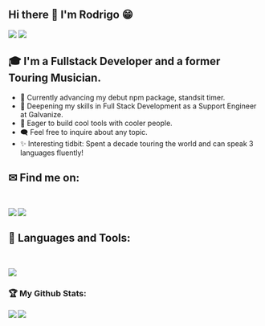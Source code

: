 ## Hi there 👋 I'm Rodrigo 😁 
<div>
<img src="https://visitor-badge.laobi.icu/badge?page_id=rodrigogramitto.rodrigogramitto"/> <span><img src="https://img.shields.io/github/followers/rodrigogramitto?label=Followers&logo=Github"/></span>
</div>

## 🎓 I'm a Fullstack Developer and a former Touring Musician.

- 🚀 Currently advancing my debut npm package, standsit timer.
- 🌿 Deepening my skills in Full Stack Development as a Support Engineer at Galvanize.
- 🤝 Eager to build cool tools with cooler people.
- 🗨️ Feel free to inquire about any topic.
- ✨ Interesting tidbit: Spent a decade touring the world and can speak 3 languages fluently!

## ✉ Find me on:
<br />
<p align="left">
 <a href="https://www.linkedin.com/in/gramittorodrigo/" target="_blank" rel="noopener noreferrer"> 
  <img src='https://img.shields.io/badge/LinkedIn-0077B5?style=for-the-badge&logo=linkedin&logoColor=white' align='left' />
 </a>
 <a href="mailto:rgramitto@gmail.com"> 
  <img src='https://img.shields.io/badge/Gmail-D14836?style=for-the-badge&logo=gmail&logoColor=white' align='left' />
 </a>
</p>
<br />

## 🧰 Languages and Tools:
<br />
<p align="left">
  <a href="https://skillicons.dev">
    <img src="https://skillicons.dev/icons?i=js,html,css,jquery,react,bootstrap,express,babel,jest,vscode,bash,git,github,linux,aws,mongodb,mysql,nextjs,nodejs,postgres,postman,firebase,sequelize,webpack,vite,python,cpp" />
  </a>
</p>

<h3>🏆 My Github Stats:</h3>

<div>
<a href="https://github-readme-stats.vercel.app/api?username=rodrigogramitto&theme=tokyonight">
  <img  align="left" src="https://github-readme-stats.vercel.app/api?username=rodrigogramitto&count_private=false&show_icons=true&theme=tokyonight" />
</a>
<a href="https://github-readme-stats.vercel.app/api/top-langs/?username=rodrigogramitto&hide=php&theme=tokyonight">
  <img align="left" src="https://github-readme-stats.vercel.app/api/top-langs/?username=rodrigogramitto&hide=php&theme=tokyonight" />
</a>
</div>





<!--
**rodrigogramitto/rodrigogramitto** is a ✨ _special_ ✨ repository because its `README.md` (this file) appears on your GitHub profile.

Here are some ideas to get you started:

- 🔭 I’m currently working on ...
- 🌱 I’m currently learning ...
- 👯 I’m looking to collaborate on ...
- 🤔 I’m looking for help with ...
- 💬 Ask me about ...
- 📫 How to reach me: ...
- 😄 Pronouns: ...
- ⚡ Fun fact: ...
-->
